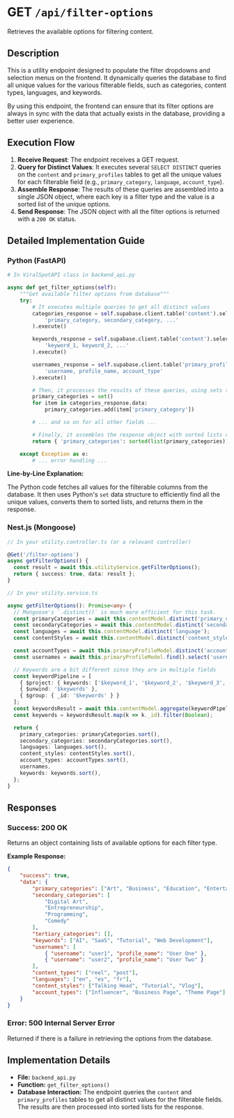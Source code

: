 # GET `/api/filter-options`

Retrieves the available options for filtering content.

## Description

This is a utility endpoint designed to populate the filter dropdowns and selection menus on the frontend. It dynamically queries the database to find all unique values for the various filterable fields, such as categories, content types, languages, and keywords.

By using this endpoint, the frontend can ensure that its filter options are always in sync with the data that actually exists in the database, providing a better user experience.

## Execution Flow

1.  **Receive Request**: The endpoint receives a GET request.
2.  **Query for Distinct Values**: It executes several `SELECT DISTINCT` queries on the `content` and `primary_profiles` tables to get all the unique values for each filterable field (e.g., `primary_category`, `language`, `account_type`).
3.  **Assemble Response**: The results of these queries are assembled into a single JSON object, where each key is a filter type and the value is a sorted list of the unique options.
4.  **Send Response**: The JSON object with all the filter options is returned with a `200 OK` status.

## Detailed Implementation Guide

### Python (FastAPI)

```python
# In ViralSpotAPI class in backend_api.py

async def get_filter_options(self):
    """Get available filter options from database"""
    try:
        # It executes multiple queries to get all distinct values
        categories_response = self.supabase.client.table('content').select(
            'primary_category, secondary_category, ...'
        ).execute()

        keywords_response = self.supabase.client.table('content').select(
            'keyword_1, keyword_2, ...'
        ).execute()

        usernames_response = self.supabase.client.table('primary_profiles').select(
            'username, profile_name, account_type'
        ).execute()

        # Then, it processes the results of these queries, using sets to get unique values
        primary_categories = set()
        for item in categories_response.data:
            primary_categories.add(item['primary_category'])

        # ... and so on for all other fields ...

        # Finally, it assembles the response object with sorted lists of unique values
        return { 'primary_categories': sorted(list(primary_categories)), ... }

    except Exception as e:
        # ... error handling ...
```

**Line-by-Line Explanation:**

The Python code fetches all values for the filterable columns from the database. It then uses Python's `set` data structure to efficiently find all the unique values, converts them to sorted lists, and returns them in the response.

### Nest.js (Mongoose)

```typescript
// In your utility.controller.ts (or a relevant controller)

@Get('/filter-options')
async getFilterOptions() {
  const result = await this.utilityService.getFilterOptions();
  return { success: true, data: result };
}

// In your utility.service.ts

async getFilterOptions(): Promise<any> {
  // Mongoose's `.distinct()` is much more efficient for this task.
  const primaryCategories = await this.contentModel.distinct('primary_category');
  const secondaryCategories = await this.contentModel.distinct('secondary_category');
  const languages = await this.contentModel.distinct('language');
  const contentStyles = await this.contentModel.distinct('content_style');

  const accountTypes = await this.primaryProfileModel.distinct('account_type');
  const usernames = await this.primaryProfileModel.find().select('username profile_name').exec();

  // Keywords are a bit different since they are in multiple fields
  const keywordPipeline = [
    { $project: { keywords: ['$keyword_1', '$keyword_2', '$keyword_3', '$keyword_4'] } },
    { $unwind: '$keywords' },
    { $group: { _id: '$keywords' } }
  ];
  const keywordsResult = await this.contentModel.aggregate(keywordPipeline);
  const keywords = keywordsResult.map(k => k._id).filter(Boolean);

  return {
    primary_categories: primaryCategories.sort(),
    secondary_categories: secondaryCategories.sort(),
    languages: languages.sort(),
    content_styles: contentStyles.sort(),
    account_types: accountTypes.sort(),
    usernames,
    keywords: keywords.sort(),
  };
}
```

## Responses

### Success: 200 OK

Returns an object containing lists of available options for each filter type.

**Example Response:**

```json
{
    "success": true,
    "data": {
        "primary_categories": ["Art", "Business", "Education", "Entertainment"],
        "secondary_categories": [
            "Digital Art",
            "Entrepreneurship",
            "Programming",
            "Comedy"
        ],
        "tertiary_categories": [],
        "keywords": ["AI", "SaaS", "Tutorial", "Web Development"],
        "usernames": [
            { "username": "user1", "profile_name": "User One" },
            { "username": "user2", "profile_name": "User Two" }
        ],
        "content_types": ["reel", "post"],
        "languages": ["en", "es", "fr"],
        "content_styles": ["Talking Head", "Tutorial", "Vlog"],
        "account_types": ["Influencer", "Business Page", "Theme Page"]
    }
}
```

### Error: 500 Internal Server Error

Returned if there is a failure in retrieving the options from the database.

## Implementation Details

-   **File:** `backend_api.py`
-   **Function:** `get_filter_options()`
-   **Database Interaction:** The endpoint queries the `content` and `primary_profiles` tables to get all distinct values for the filterable fields. The results are then processed into sorted lists for the response.
